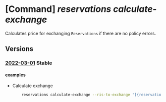 # [Command] _reservations calculate-exchange_

Calculates price for exchanging `Reservations` if there are no policy errors.


## Versions

### [2022-03-01](/Resources/mgmt-plane/L3Byb3ZpZGVycy9taWNyb3NvZnQuY2FwYWNpdHkvY2FsY3VsYXRlZXhjaGFuZ2U=/2022-03-01.xml) **Stable**

<!-- mgmt-plane /providers/microsoft.capacity/calculateexchange 2022-03-01 -->

#### examples

- Calculate exchange
    ```bash
        reservations calculate-exchange --ris-to-exchange "[{reservation-id:/providers/microsoft.capacity/reservationOrders/40000000-aaaa-bbbb-cccc-200000000012/reservations/51000000-aaaa-bbbb-cccc-200000000012,quantity:1},{reservation-id:/providers/microsoft.capacity/reservationOrders/90000000-aaaa-bbbb-cccc-200000000012/reservations/36000000-aaaa-bbbb-cccc-200000000012,quantity:1}]" --ris-to-purchase "[{reserved-resource-type:VirtualMachines,applied-scope-type:Shared,billing-scope:12350000-aaaa-bbbb-cccc-200000000012,display-name:exchangeTest1,quantity:1,sku:Standard_B1s,term:P1Y,billing-plan:Monthly,location:eastus},{reserved-resource-type:VirtualMachines,applied-scope-type:Shared,billing-scope:12350000-aaaa-bbbb-cccc-200000000012,display-name:exchangeTest2,quantity:1,sku:Standard_B1s,term:P1Y,billing-plan:Monthly,location:eastus}]"
    ```

